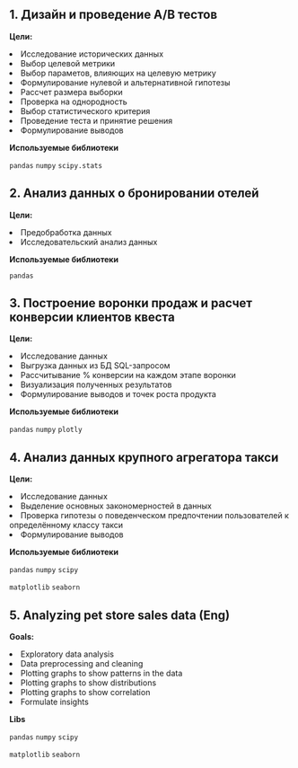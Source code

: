 ## 1. **Дизайн и проведение A/B тестов**

**Цели:**
<li>
Исследование исторических данных
<li>
Выбор целевой метрики
<li>
Выбор параметов, влияющих на целевую метрику
<li>
Формулирование нулевой и альтернативной гипотезы
<li>
Рассчет размера выборки
<li>
Проверка на однородность
<li>
Выбор статистического критерия
<li>
Проведение теста и принятие решения
<li>
Формулирование выводов

**Используемые библиотеки**

`pandas` `numpy` `scipy.stats`


## 2. **Анализ данных о бронировании отелей**

**Цели:**
<li>
Предобработка данных
<li>
Исследовательский анализ данных

**Используемые библиотеки**

`pandas`

## 3. **Построение воронки продаж и расчет конверсии клиентов квеста**

**Цели:**
<li>
Исследование данных
<li>
Выгрузка данных из БД SQL-запросом
<li>
Рассчитывание % конверсии на каждом этапе воронки
<li>
Визуализация полученных результатов
<li>
Формулирование выводов и точек роста продукта

**Используемые библиотеки**

`pandas`  `numpy` `plotly`

## 4. **Анализ данных крупного агрегатора такси**

**Цели:**
<li>
Исследование данных
<li>
Выделение основных закономерностей в данных
<li>
Проверка гипотезы о поведенческом предпочтении пользователей к определённому классу такси
<li>
Формулирование выводов

**Используемые библиотеки**

`pandas`  `numpy` `scipy`
  
`matplotlib` `seaborn`

## 5. **Analyzing pet store sales data (Eng)**

**Goals:**
<li>
Exploratory data analysis
<li>
Data preprocessing and cleaning
<li>
Plotting graphs to show patterns in the data
<li>
Plotting graphs to show distributions
<li>
Plotting graphs to show correlation
<li>
Formulate insights

**Libs**

`pandas`  `numpy` `scipy`
  
`matplotlib` `seaborn`

